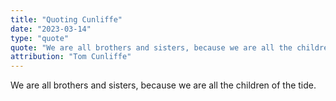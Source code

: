 ```yaml
---
title: "Quoting Cunliffe"
date: "2023-03-14"
type: "quote"
quote: "We are all brothers and sisters, because we are all the children of the tide. "
attribution: "Tom Cunliffe"
---
```


We are all brothers and sisters, because we are all the children of the tide.
